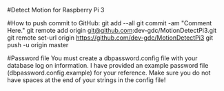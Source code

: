 #Detect Motion for Raspberry Pi 3

#How to push commit to GitHub:
git add --all
git commit -am "Comment Here."
git remote add origin git@github.com:dev-gdc/MotionDetectPi3.git
git remote set-url origin https://github.com/dev-gdc/MotionDetectPi3
git push -u origin master

#Password file
You must create a dbpassword.config file with your database log on information.  I have provided an example password file (dbpassword.config.example) for your reference. Make sure you do not have spaces at the end of your strings in the config file!

